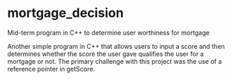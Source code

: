 # mortgage_decision
Mid-term program in C++ to determine user worthiness for mortgage

Another simple program in C++ that allows users to input a score and then determines whether the score the user gave qualifies the user for a mortgage or not. The primary challenge with this project was the use of a reference pointer in getScore.
